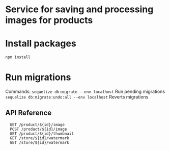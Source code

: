 # Service for saving and processing images for products

# Install packages
  `npm install`

# Run migrations
Commands:
  `sequelize db:migrate --env localhost`                        Run pending migrations
  `sequelize db:migrate:undo:all --env localhost`               Reverts migrations
  

## API Reference

```
  GET /product/${id}/image
  POST /product/${id}/image
  GET /product/${id}/thumbnail
  GET /store/${id}/watermark
  GET /store/${id}/watermark
```
